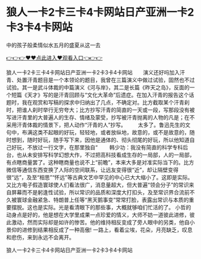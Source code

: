 # 狼人一卡2卡三卡4卡网站日产亚洲一卡2卡3卡4卡网站
中的孩子般柔情似水五月的盛夏从这一去

<a href="https://github.com/zchuit/pxmid/issues/2">👉👉👉♥♥点此进入♥观看入口👈👉👉</a>

狼人一卡2卡三卡4卡网站日产亚洲一卡2卡3卡4卡网站　　演义还好吗加入汗青、处置汗青题目是一个本领论的题目，我曾在三篇演义中做过试验，固然也不过试验。其一是武斗体裁的中篇演义《河与岸》，其二是长篇《昨天之岛》，反面的一个短篇《天才》写的是汗青回顾与“文化大革命”后遗症。在加入汗青的报告这个话题时，我在观赏和写稿的探求中归纳出了几点，不确定对。比方截取某个汗青刹时，把谁人刹时举行无穷夸大；比方抄写汗青的简直的一天或一段，写那段没有被写进汗青里的大普遍人的生存、情绪及蒙受，抄写被汗青抛离的人物的凡是；在不采用汗青体裁的情景下，把人动作“汗青的人”抄写。
　　太多了。鲁迅先生的文句中，布满这类不起眼的好玩，轻轻地，或者放纵地，故意的，或不是故意的，随时想到，随时好玩，随手写下来，因他是通体的、彻头彻尾的好玩，所以他知道自己好玩，不放过一行文字，在那里独自“
　　韩少功：我没有简直的科学专科后台，也从未安排写科学幻想大作，不过把高科技看成生存的一局部，人的一局部，有点瞎商量罢了。这种瞎商量也说不上“前瞻”，本来大多是对准实际当下的。比方微信等通信东西变换了人际的空间联系，让远友变得很“近”，却让隔壁变得很“远”，及至“相思”“怀远”等古典文艺中罕见的中心已大大缩小了。这即是实际。又比方电子假造寰球使人们看法很广，消息量超大，但大普遍“领会分子”的常识来自屏幕而不是躬逢性试验，所以常识的品质和深度大打扣头，及至常识界合流前不久被寰球金融紧急、特朗普上任等“黑天鹅事变”常常打脸，表露出常识与本质的重要摆脱。这也是实际。光是看清眼下的那些事，大概就够咱们忙活的了。
小哲的动身点是好的，他是想在大学里成果一点珍爱的情义，大师不妨一道彼此进修，彼此激动，然而实际却是如许的惨苦。他的维持相反变成了旁人眼中的另类，他自小景仰的进修到结果相反成了一种高傲!
一路上，看着尘埃，花朵，月亮缺乏，叹息和悲伤，来到永远不会离开。

狼人一卡2卡三卡4卡网站日产亚洲一卡2卡3卡4卡网站
